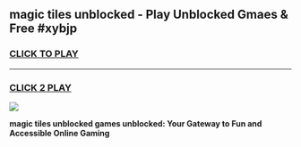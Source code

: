 
## magic tiles unblocked - Play Unblocked Gmaes & Free #xybjp
<h3>
<a href="https://news.freeplayer.one?title=magic_tiles_unblocked&ref=24F">CLICK TO PLAY</a></h3>
<hr>

<h3>
<a href="https://news.freeplayer.one?title=magic_tiles_unblocked&ref=24F">CLICK 2 PLAY</a>
  
</h3>

<a href="https://news.freeplayer.one?title=magic_tiles_unblocked&ref=24F/"><img src="https://clearcache.store/games.png"></a>


**magic tiles unblocked games unblocked: Your Gateway to Fun and Accessible Online Gaming**
